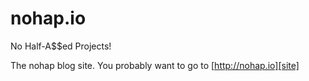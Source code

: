 nohap.io
========

No Half-A$$ed Projects!

The nohap blog site. You probably want to go to [http://nohap.io][site]

[site]: http://nohap.io/  "No Half-A$$ed Projects!"
